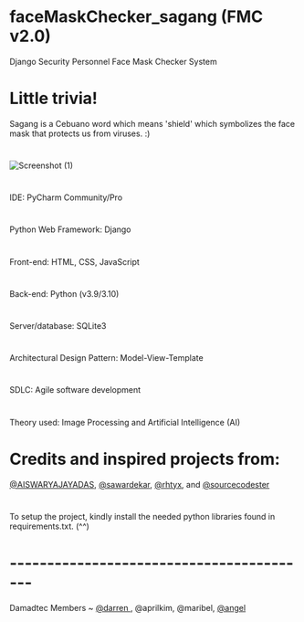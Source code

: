 # faceMaskChecker_sagang (FMC v2.0)
Django Security Personnel Face Mask Checker System
# Little trivia! 
Sagang is a Cebuano word which means 'shield' which symbolizes the face mask that protects us from viruses. :)
#
![Screenshot (1)](https://user-images.githubusercontent.com/55085932/177263774-d49ed8cd-df06-4159-b2e4-e561b833303e.png)
# 
IDE: PyCharm Community/Pro
# 
Python Web Framework: Django 
# 
Front-end: HTML, CSS, JavaScript
# 
Back-end: Python (v3.9/3.10)
#
Server/database: SQLite3
# 
Architectural Design Pattern: Model-View-Template
#
SDLC: Agile software development
# 
Theory used: Image Processing and Artificial Intelligence (AI)
#
# Credits and inspired projects from:
[@AISWARYAJAYADAS](https://github.com/AISWARYAJAYADAS/facemask), [@sawardekar](https://github.com/sawardekar/Django_VideoStream), [@rhtyx](https://github.com/rhtyx/FaceMaskDetection-PeopleCounter), and [@sourcecodester](https://bit.ly/sourcecodester_cams)
#
To setup the project, kindly install the needed python libraries found in requirements.txt. (^^)
# 
# -----------------------------------------
Damadtec Members ~
[@darren ](https://github.com/fightmezxx), @aprilkim, @maribel, [@angel](https://github.com/amnesiagel5)
#


